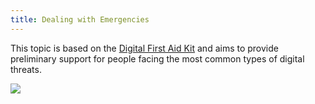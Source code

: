 ```yaml
---
title: Dealing with Emergencies
---
```

This topic is based on the [Digital First Aid Kit](http://digitaldefenders.org/digitalfirstaid/) and aims to provide preliminary support for people facing the most common types of digital threats.

![](http://dummyimage.com/800x200/ddd/666.png&text=Topic+banner)
